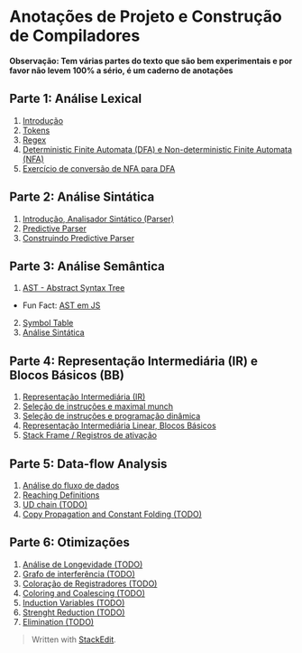 # Anotações de Projeto e Construção de Compiladores

**Observação: Tem várias partes do texto que são bem experimentais e por favor não levem 100% a sério, é um caderno de anotações**

## Parte 1: Análise Lexical

  1. [Introdução](https://github.com/NatSatie/StudyNotes/blob/main/compilers/part_1/Intro.md)
  2. [Tokens](https://github.com/NatSatie/StudyNotes/blob/main/compilers/part_1/part1.md)
  3. [Regex](https://github.com/NatSatie/StudyNotes/blob/main/compilers/part_1/part2.md)
  4. [Deterministic Finite Automata (DFA) e Non-deterministic Finite Automata (NFA)](https://github.com/NatSatie/StudyNotes/blob/main/compilers/part_1/part3.md)
  5. [Exercício de conversão de NFA para DFA](https://github.com/NatSatie/StudyNotes/blob/main/compilers/part_1/part4.md)

## Parte 2: Análise Sintática

  1. [Introdução, Analisador Sintático (Parser)](https://github.com/NatSatie/StudyNotes/blob/main/compilers/part_2/part1.md)
  2. [Predictive Parser](https://github.com/NatSatie/StudyNotes/blob/main/compilers/part_2/part2.md)
  3. [Construindo Predictive Parser](https://github.com/NatSatie/StudyNotes/blob/main/compilers/part_2/part3.md)

## Parte 3: Análise Semântica

  1. [AST - Abstract Syntax Tree](https://github.com/NatSatie/StudyNotes/blob/main/compilers/part_3/part1.md)

 - Fun Fact: [AST em JS](https://github.com/NatSatie/StudyNotes/blob/main/compilers/part_3/funFact.md)

  2. [Symbol Table](https://github.com/NatSatie/StudyNotes/blob/main/compilers/part_3/part2.md)
  3. [Análise Sintática](https://github.com/NatSatie/StudyNotes/blob/main/compilers/part_3/part3.md)

## Parte 4: Representação Intermediária (IR) e Blocos Básicos (BB)

  1. [Representação Intermediária (IR)](https://github.com/NatSatie/StudyNotes/blob/main/compilers/part_4/part1.md)
  2. [Seleção de instruções e maximal munch](https://github.com/NatSatie/StudyNotes/blob/main/compilers/part_4/part2.md)
  3. [Seleção de instruções e programação dinâmica](https://github.com/NatSatie/StudyNotes/blob/main/compilers/part_4/part3.md)
  4. [Representação Intermediária Linear, Blocos Básicos](https://github.com/NatSatie/StudyNotes/blob/main/compilers/part_4/part4.md)
  5. [Stack Frame / Registros de ativação](https://github.com/NatSatie/StudyNotes/blob/main/compilers/part_4/part5.md)

## Parte 5: Data-flow Analysis

1. [Análise do fluxo de dados](https://github.com/NatSatie/StudyNotes/blob/main/compilers/part_5/part1.md)
2. [Reaching Definitions](https://github.com/NatSatie/StudyNotes/blob/main/compilers/part_5/part2.md)
3. [UD chain (TODO)](https://github.com/NatSatie/StudyNotes/blob/main/compilers/part_5/part3.md)
4. [Copy Propagation and Constant Folding (TODO)](https://github.com/NatSatie/StudyNotes/blob/main/compilers/part_5/part4.md)

## Parte 6: Otimizações

1. [Análise de Longevidade (TODO)](https://github.com/NatSatie/StudyNotes/blob/main/compilers/part_6/part1.md)
3. [Grafo de interferência (TODO)](https://github.com/NatSatie/StudyNotes/blob/main/compilers/part_6/part2.md)
4. [Coloração de Registradores (TODO)](https://github.com/NatSatie/StudyNotes/blob/main/compilers/part_6/part1.md)
5. [Coloring and Coalescing (TODO)](https://github.com/NatSatie/StudyNotes/blob/main/compilers/part_6/part1.md)
6. [Induction Variables (TODO)](https://github.com/NatSatie/StudyNotes/blob/main/compilers/part_6/part1.md)
7. [Strenght Reduction (TODO)](https://github.com/NatSatie/StudyNotes/blob/main/compilers/part_6/part1.md)
8. [Elimination (TODO)](https://github.com/NatSatie/StudyNotes/blob/main/compilers/part_6/part1.md)

> Written with [StackEdit](https://stackedit.io/).

